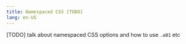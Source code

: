 ```yaml
---
title: Namespaced CSS [TODO]
lang: en-US
---
```


[TODO] talk about namespaced CSS options and how to use `.a01` etc